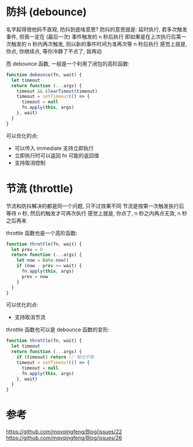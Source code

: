 # 防抖 (debounce)
名字起得很他妈不直观, 防抖到底啥意思?
防抖的意思就是: 延时执行, 若多次触发事件, 但我一定在 (最后一次) 事件触发的 n 秒后执行
即如果是在上次执行后第一次触发的 n 秒内再次触发, 则以新的事件时间为准再次等 n 秒后执行
感觉上就是, 你点, 你继续点, 等你冷静了不点了, 我再动

而 debounce 函数, 一般是一个利用了闭包的高阶函数:
```js
function debounce(fn, wait) {
  let timeout
  return function (...args) {
    timeout && clearTimout(timeout)
    timeout = setTimeout(() => {
      timeout = null
      fn.apply(this, args)
    }, wait)
  }
}
```
可以优化的点:
  * 可以传入 immediate 支持立即执行
  * 立即执行时可以返回 fn 可能的返回值
  * 支持取消控制

# 节流 (throttle)
节流和防抖解决的都是同一个问题, 只不过效果不同
节流是按第一次触发执行后 等待 n 秒, 然后的触发才可再次执行
感觉上就是, 你点了, n 秒之内再点无效, n 秒之后再来

throttle 函数也是一个高阶函数:
```js
function throttle(fn, wait) {
  let prev = 0
  return function (...args) {
    let now = Date.now()
    if (now - prev >= wait) {
      fn.apply(this, args)
      prev = now
    }
  }
}
```
可以优化的点:
  * 支持取消节流

throttle 函数也可以是 debounce 函数的变形:
```js
function throttle(fn, wait) {
  let timeout
  return function (...args) {
    if (timeout) return // 啥也不做
    timeout = setTimeout(() => {
      timeout = null
      fn.apply(this, args)
    }, wait)
  }
}
```

# 参考
https://github.com/mqyqingfeng/Blog/issues/22
https://github.com/mqyqingfeng/Blog/issues/26
